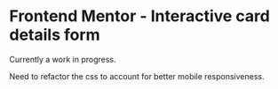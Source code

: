 # Frontend Mentor - Interactive card details form

Currently a work in progress.

Need to refactor the css to account for better mobile responsiveness.